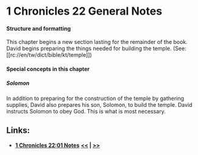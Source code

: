 # 1 Chronicles 22 General Notes #

#### Structure and formatting ####

This chapter begins a new section lasting for the remainder of the book. David begins preparing the things needed for building the temple. (See: [[rc://en/tw/dict/bible/kt/temple]])

#### Special concepts in this chapter ####

##### Solomon #####
In addition to preparing for the construction of the temple by gathering supplies, David also prepares his son, Solomon, to build the temple. David instructs Solomon to obey God. This is what is most necessary.

## Links: ##

* __[1 Chronicles 22:01 Notes](./01.md)__
__[<<](../21/intro.md) | [>>](../23/intro.md)__